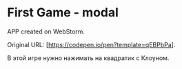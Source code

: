 # First Game - modal

APP created on WebStorm.

Original URL: [https://codepen.io/pen?template=qEBPbPa].

В этой игре нужно нажимать на квадратик с Клоуном.
